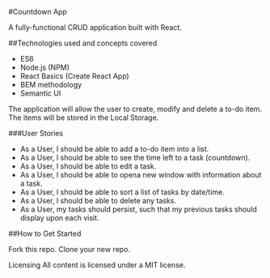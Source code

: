 #Countdown App

A fully-functional CRUD application built with React.

##Technologies used and concepts covered

* ES6
* Node.js (NPM)
* React Basics (Create React App)
* BEM methodology
* Semantic UI


The application will allow the user to create, modify and delete a to-do item. The items will be stored in the Local Storage.

###User Stories

* As a User, I should be able to add a to-do item into a list.
* As a User, I should be able to see the time left to a task (countdown).
* As a User, I should be able to edit a task.
* As a User, I should be able to opena new window with information about a task.
* As a User, I should be able to sort a list of tasks by date/time.
* As a User, I should be able to delete any tasks.
* As a User, my tasks should persist, such that my previous tasks should display upon each visit.

##How to Get Started

Fork this repo.
Clone your new repo.

Licensing
All content is licensed under a MIT license.
